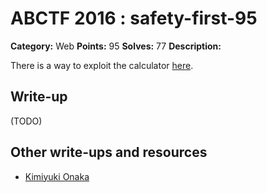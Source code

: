 # ABCTF 2016 : safety-first-95

**Category:** Web
**Points:** 95
**Solves:** 77
**Description:**

There is a way to exploit the calculator [here](http://yrmyzscnvh.abctf.xyz/web7/).

## Write-up

(TODO)

## Other write-ups and resources

* [Kimiyuki Onaka](https://kimiyuki.net/blog/2016/07/23/abctf-2016/)
